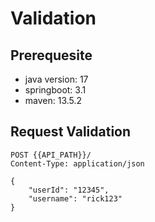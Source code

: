 # Validation

## Prerequesite

- java version: 17
- springboot: 3.1
- maven: 13.5.2

## Request Validation


```http
POST {{API_PATH}}/
Content-Type: application/json

{
    "userId": "12345",
    "username": "rick123"
}
```